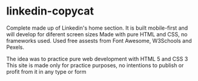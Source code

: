 # linkedin-copycat
Complete made up of Linkedin's home section. It is built mobile-first and will develop for diferent screen sizes
Made with pure HTML and CSS, no frameworks used.
Used free assests from Font Awesome, W3Schools and Pexels.

The idea was to practice pure web development with HTML 5 and CSS 3
This site is made only for practice purposes, no intentions to publish or profit from it in any type or form

